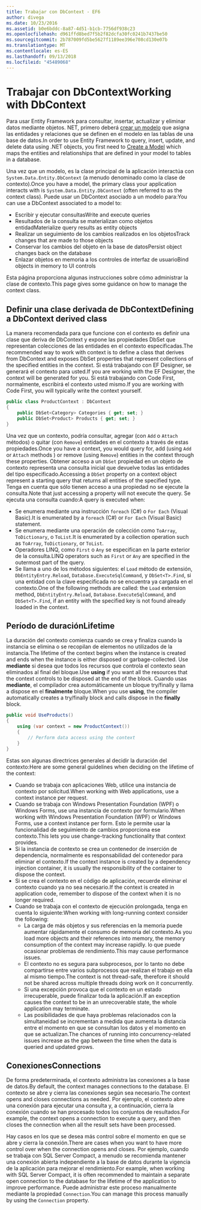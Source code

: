 ```yaml
---
title: Trabajar con DbContext - EF6
author: divega
ms.date: 10/23/2016
ms.assetid: b0e6bddc-8a87-4d51-b1cb-7756df938c23
ms.openlocfilehash: d961ffd8bed7f5b2f82dcfa30fc0241b7437be50
ms.sourcegitcommit: 2b787009fd5be5627f1189ee396e708cd130e07b
ms.translationtype: MT
ms.contentlocale: es-ES
ms.lasthandoff: 09/13/2018
ms.locfileid: "45489068"
---
```

# <a name="working-with-dbcontext"></a><span data-ttu-id="a9f5e-102">Trabajar con DbContext</span><span class="sxs-lookup"><span data-stu-id="a9f5e-102">Working with DbContext</span></span>

<span data-ttu-id="a9f5e-103">Para usar Entity Framework para consultar, insertar, actualizar y eliminar datos mediante objetos. NET, primero deberá [crear un modelo](~/ef6/modeling/index.md) que asigna las entidades y relaciones que se definen en el modelo en las tablas de una base de datos.</span><span class="sxs-lookup"><span data-stu-id="a9f5e-103">In order to use Entity Framework to query, insert, update, and delete data using .NET objects, you first need to [Create a Model](~/ef6/modeling/index.md) which maps the entities and relationships that are defined in your model to tables in a database.</span></span>

<span data-ttu-id="a9f5e-104">Una vez que un modelo, es la clase principal de la aplicación interactúa con `System.Data.Entity.DbContext` (a menudo denominado como la clase de contexto).</span><span class="sxs-lookup"><span data-stu-id="a9f5e-104">Once you have a model, the primary class your application interacts with is `System.Data.Entity.DbContext` (often referred to as the context class).</span></span> <span data-ttu-id="a9f5e-105">Puede usar un DbContext asociado a un modelo para:</span><span class="sxs-lookup"><span data-stu-id="a9f5e-105">You can use a DbContext associated to a model to:</span></span>
- <span data-ttu-id="a9f5e-106">Escribir y ejecutar consultas</span><span class="sxs-lookup"><span data-stu-id="a9f5e-106">Write and execute queries</span></span>   
- <span data-ttu-id="a9f5e-107">Resultados de la consulta se materializan como objetos entidad</span><span class="sxs-lookup"><span data-stu-id="a9f5e-107">Materialize query results as entity objects</span></span>
- <span data-ttu-id="a9f5e-108">Realizar un seguimiento de los cambios realizados en los objetos</span><span class="sxs-lookup"><span data-stu-id="a9f5e-108">Track changes that are made to those objects</span></span>
- <span data-ttu-id="a9f5e-109">Conservar los cambios del objeto en la base de datos</span><span class="sxs-lookup"><span data-stu-id="a9f5e-109">Persist object changes back on the database</span></span>
- <span data-ttu-id="a9f5e-110">Enlazar objetos en memoria a los controles de interfaz de usuario</span><span class="sxs-lookup"><span data-stu-id="a9f5e-110">Bind objects in memory to UI controls</span></span>

<span data-ttu-id="a9f5e-111">Esta página proporciona algunas instrucciones sobre cómo administrar la clase de contexto.</span><span class="sxs-lookup"><span data-stu-id="a9f5e-111">This page gives some guidance on how to manage the context class.</span></span>  

## <a name="defining-a-dbcontext-derived-class"></a><span data-ttu-id="a9f5e-112">Definir una clase derivada de DbContext</span><span class="sxs-lookup"><span data-stu-id="a9f5e-112">Defining a DbContext derived class</span></span>  

<span data-ttu-id="a9f5e-113">La manera recomendada para que funcione con el contexto es definir una clase que deriva de DbContext y expone las propiedades DbSet que representan colecciones de las entidades en el contexto especificadas.</span><span class="sxs-lookup"><span data-stu-id="a9f5e-113">The recommended way to work with context is to define a class that derives from DbContext and exposes DbSet properties that represent collections of the specified entities in the context.</span></span> <span data-ttu-id="a9f5e-114">Si está trabajando con EF Designer, se generará el contexto para usted.</span><span class="sxs-lookup"><span data-stu-id="a9f5e-114">If you are working with the EF Designer, the context will be generated for you.</span></span> <span data-ttu-id="a9f5e-115">Si está trabajando con Code First, normalmente, escribirá el contexto usted mismo.</span><span class="sxs-lookup"><span data-stu-id="a9f5e-115">If you are working with Code First, you will typically write the context yourself.</span></span>  

``` csharp
public class ProductContext : DbContext
{
    public DbSet<Category> Categories { get; set; }
    public DbSet<Product> Products { get; set; }
}
```  

<span data-ttu-id="a9f5e-116">Una vez que un contexto, podría consultar, agregar (con `Add` o `Attach` métodos) o quitar (con `Remove`) entidades en el contexto a través de estas propiedades.</span><span class="sxs-lookup"><span data-stu-id="a9f5e-116">Once you have a context, you would query for, add (using `Add` or `Attach` methods ) or remove (using `Remove`) entities in the context through these properties.</span></span> <span data-ttu-id="a9f5e-117">Obtener acceso a un `DbSet` propiedad en un objeto de contexto representa una consulta inicial que devuelve todas las entidades del tipo especificado.</span><span class="sxs-lookup"><span data-stu-id="a9f5e-117">Accessing a `DbSet` property on a context object represent a starting query that returns all entities of the specified type.</span></span> <span data-ttu-id="a9f5e-118">Tenga en cuenta que sólo tienen acceso a una propiedad no se ejecute la consulta.</span><span class="sxs-lookup"><span data-stu-id="a9f5e-118">Note that just accessing a property will not execute the query.</span></span> <span data-ttu-id="a9f5e-119">Se ejecuta una consulta cuando:</span><span class="sxs-lookup"><span data-stu-id="a9f5e-119">A query is executed when:</span></span>  

- <span data-ttu-id="a9f5e-120">Se enumera mediante una instrucción `foreach` (C#) o `For Each` (Visual Basic).</span><span class="sxs-lookup"><span data-stu-id="a9f5e-120">It is enumerated by a `foreach` (C#) or `For Each` (Visual Basic) statement.</span></span>  
- <span data-ttu-id="a9f5e-121">Se enumera mediante una operación de colección como `ToArray`, `ToDictionary`, o `ToList`.</span><span class="sxs-lookup"><span data-stu-id="a9f5e-121">It is enumerated by a collection operation such as `ToArray`, `ToDictionary`, or `ToList`.</span></span>  
- <span data-ttu-id="a9f5e-122">Operadores LINQ, como `First` o `Any` se especifican en la parte exterior de la consulta.</span><span class="sxs-lookup"><span data-stu-id="a9f5e-122">LINQ operators such as `First` or `Any` are specified in the outermost part of the query.</span></span>  
- <span data-ttu-id="a9f5e-123">Se llama a uno de los métodos siguientes: el `Load` método de extensión, `DbEntityEntry.Reload`, `Database.ExecuteSqlCommand`, y `DbSet<T>.Find`, si una entidad con la clave especificada no se encuentra ya cargada en el contexto.</span><span class="sxs-lookup"><span data-stu-id="a9f5e-123">One of the following methods are called: the `Load` extension method, `DbEntityEntry.Reload`,  `Database.ExecuteSqlCommand`, and `DbSet<T>.Find`, if an entity with the specified key is not found already loaded in the context.</span></span>  

## <a name="lifetime"></a><span data-ttu-id="a9f5e-124">Período de duración</span><span class="sxs-lookup"><span data-stu-id="a9f5e-124">Lifetime</span></span>  

<span data-ttu-id="a9f5e-125">La duración del contexto comienza cuando se crea y finaliza cuando la instancia se elimina o se recopilan de elementos no utilizados de la instancia.</span><span class="sxs-lookup"><span data-stu-id="a9f5e-125">The lifetime of the context begins when the instance is created and ends when the instance is either disposed or garbage-collected.</span></span> <span data-ttu-id="a9f5e-126">Use **mediante** si desea que todos los recursos que controla el contexto sean eliminados al final del bloque.</span><span class="sxs-lookup"><span data-stu-id="a9f5e-126">Use **using** if you want all the resources that the context controls to be disposed at the end of the block.</span></span> <span data-ttu-id="a9f5e-127">Cuando usas **mediante**, el compilador crea automáticamente un bloque try/finally y llama a dispose en el **finalmente** bloque.</span><span class="sxs-lookup"><span data-stu-id="a9f5e-127">When you use **using**, the compiler automatically creates a try/finally block and calls dispose in the **finally** block.</span></span>  

``` csharp
public void UseProducts()
{
    using (var context = new ProductContext())
    {     
        // Perform data access using the context
    }
}
```  

<span data-ttu-id="a9f5e-128">Estas son algunas directrices generales al decidir la duración del contexto:</span><span class="sxs-lookup"><span data-stu-id="a9f5e-128">Here are some general guidelines when deciding on the lifetime of the context:</span></span>  

- <span data-ttu-id="a9f5e-129">Cuando se trabaja con aplicaciones Web, utilice una instancia de contexto por solicitud.</span><span class="sxs-lookup"><span data-stu-id="a9f5e-129">When working with Web applications, use a context instance per request.</span></span>  
- <span data-ttu-id="a9f5e-130">Cuando se trabaja con Windows Presentation Foundation (WPF) o Windows Forms, use una instancia de contexto por formulario.</span><span class="sxs-lookup"><span data-stu-id="a9f5e-130">When working with Windows Presentation Foundation (WPF) or Windows Forms, use a context instance per form.</span></span> <span data-ttu-id="a9f5e-131">Esto le permite usar la funcionalidad de seguimiento de cambios proporciona ese contexto.</span><span class="sxs-lookup"><span data-stu-id="a9f5e-131">This lets you use change-tracking functionality that context provides.</span></span>  
- <span data-ttu-id="a9f5e-132">Si la instancia de contexto se crea un contenedor de inserción de dependencia, normalmente es responsabilidad del contenedor para eliminar el contexto.</span><span class="sxs-lookup"><span data-stu-id="a9f5e-132">If the context instance is created by a dependency injection container, it is usually the responsibility of the container to dispose the context.</span></span>
- <span data-ttu-id="a9f5e-133">Si se crea el contexto en el código de aplicación, recuerde eliminar el contexto cuando ya no sea necesario.</span><span class="sxs-lookup"><span data-stu-id="a9f5e-133">If the context is created in application code, remember to dispose of the context when it is no longer required.</span></span>  
- <span data-ttu-id="a9f5e-134">Cuando se trabaja con el contexto de ejecución prolongada, tenga en cuenta lo siguiente:</span><span class="sxs-lookup"><span data-stu-id="a9f5e-134">When working with long-running context consider the following:</span></span>  
    - <span data-ttu-id="a9f5e-135">La carga de más objetos y sus referencias en la memoria puede aumentar rápidamente el consumo de memoria del contexto.</span><span class="sxs-lookup"><span data-stu-id="a9f5e-135">As you load more objects and their references into memory, the memory consumption of the context may increase rapidly.</span></span> <span data-ttu-id="a9f5e-136">lo que puede ocasionar problemas de rendimiento.</span><span class="sxs-lookup"><span data-stu-id="a9f5e-136">This may cause performance issues.</span></span>  
    - <span data-ttu-id="a9f5e-137">El contexto no es segura para subprocesos, por lo tanto no debe compartirse entre varios subprocesos que realizan el trabajo en ella al mismo tiempo.</span><span class="sxs-lookup"><span data-stu-id="a9f5e-137">The context is not thread-safe, therefore it should not be shared across multiple threads doing work on it concurrently.</span></span>
    - <span data-ttu-id="a9f5e-138">Si una excepción provoca que el contexto en un estado irrecuperable, puede finalizar toda la aplicación.</span><span class="sxs-lookup"><span data-stu-id="a9f5e-138">If an exception causes the context to be in an unrecoverable state, the whole application may terminate.</span></span>  
    - <span data-ttu-id="a9f5e-139">Las posibilidades de que haya problemas relacionados con la simultaneidad se incrementan a medida que aumenta la distancia entre el momento en que se consultan los datos y el momento en que se actualizan.</span><span class="sxs-lookup"><span data-stu-id="a9f5e-139">The chances of running into concurrency-related issues increase as the gap between the time when the data is queried and updated grows.</span></span>  

## <a name="connections"></a><span data-ttu-id="a9f5e-140">Conexiones</span><span class="sxs-lookup"><span data-stu-id="a9f5e-140">Connections</span></span>  

<span data-ttu-id="a9f5e-141">De forma predeterminada, el contexto administra las conexiones a la base de datos.</span><span class="sxs-lookup"><span data-stu-id="a9f5e-141">By default, the context manages connections to the database.</span></span> <span data-ttu-id="a9f5e-142">El contexto se abre y cierra las conexiones según sea necesario.</span><span class="sxs-lookup"><span data-stu-id="a9f5e-142">The context opens and closes connections as needed.</span></span> <span data-ttu-id="a9f5e-143">Por ejemplo, el contexto abre una conexión para ejecutar una consulta y, a continuación, cierra la conexión cuando se han procesado todos los conjuntos de resultados.</span><span class="sxs-lookup"><span data-stu-id="a9f5e-143">For example, the context opens a connection to execute a query, and then closes the connection when all the result sets have been processed.</span></span>  

<span data-ttu-id="a9f5e-144">Hay casos en los que se desea más control sobre el momento en que se abre y cierra la conexión.</span><span class="sxs-lookup"><span data-stu-id="a9f5e-144">There are cases when you want to have more control over when the connection opens and closes.</span></span> <span data-ttu-id="a9f5e-145">Por ejemplo, cuando se trabaja con SQL Server Compact, a menudo se recomienda mantener una conexión abierta independiente a la base de datos durante la vigencia de la aplicación para mejorar el rendimiento.</span><span class="sxs-lookup"><span data-stu-id="a9f5e-145">For example, when working with SQL Server Compact, it is often recommended to maintain a separate open connection to the database for the lifetime of the application to improve performance.</span></span> <span data-ttu-id="a9f5e-146">Puede administrar este proceso manualmente mediante la propiedad `Connection`.</span><span class="sxs-lookup"><span data-stu-id="a9f5e-146">You can manage this process manually by using the `Connection` property.</span></span>  
